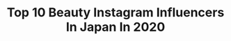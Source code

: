 ---
title: Top 10 Beauty Instagram Influencers In Japan In 2020
description: >-
  Find top beauty Instagram influencers in Japan in 2020. Most popular hashtags: #pr #coordinate #instagood #ootd.
platform: Instagram
profiles:
  - username: "kiyomi_food"
    fullname: >-
      kiyomi
    location: "Japan"
    followers: 11821
    engagement: 2004
    commentsToLikes: 0.023341
    id: ck14kabbfojn50i19gne59s9y
    verified: false
    hashtags: "#ohzan, #fukuoka, #fukuokacafe, #foodpicture"
  - username: "izumin_golf"
    fullname: >-
      いづみん/izumi Ishizeki
    location: "Japan"
    followers: 27827
    engagement: 565
    commentsToLikes: 0.042328
    id: ck8t8zl4ymeoi0j78z5xoocee
    verified: false
    hashtags: "#tcb, #beauty, #izumingolf, #riendasuelta"
  - username: "buritei"
    fullname: >-
      buri_chan🦄🌈💕
    location: "Japan"
    followers: 42412
    engagement: 234
    commentsToLikes: 0.054421
    id: ck138y1viikwq0i19qtl7tnic
    verified: false
    hashtags: "#powerofadrop, #artesoielady, #supported, #sesekira"
  - username: "294.is.tsukushi"
    fullname: >-
      Tsukushi ❤︎杉菜🇰🇷🇯🇵🇨🇳🇺🇸
    location: "Japan"
    followers: 78184
    engagement: 499
    commentsToLikes: 0.028077
    id: ck8t2fntnzb7s0j78akldmsr2
    verified: false
    hashtags: "#leggy, #schoolgirlskirt, #stayhome, #swimwear"
  - username: "hana.nyanya"
    fullname: >-
      Hana
    location: "Japan"
    followers: 60156
    engagement: 461
    commentsToLikes: 0.033038
    id: ck8sy22j4jgn90j789kks8ln6
    verified: false
    hashtags: "#vesti, #uv, #pvcbag, #lanicon"
  - username: "eri_t28"
    fullname: >-
      Eri Takakura   高倉 絵理
    location: "Japan"
    followers: 153026
    engagement: 189
    commentsToLikes: 0.036790
    id: ck6ugl5kf3obs0j71ffwwh3t3
    verified: false
    hashtags: "#massage, #foodtime, #walkwithdog, #travelawsome"
  - username: "kiyomi_biyori"
    fullname: >-
      kiyomi
    location: "Japan"
    followers: 10078
    engagement: 2223
    commentsToLikes: 0.018119
    id: ck5zmqjbpn1g90i14m7bi3aqn
    verified: false
    hashtags: "#fujimi, #haircolor, #fukuokacafe, #okinawafood"
  - username: "m__mcandy30"
    fullname: >-
      ᒼᑋªᐢmari♡
    location: "Japan"
    followers: 70061
    engagement: 202
    commentsToLikes: 0.045003
    id: ck0vv99pno4390i19pslnyo1g
    verified: false
    hashtags: "#organic, #teatime, #dior, #beauty"
  - username: "miiicha_0327"
    fullname: >-
      畑 美紗起（はた みさき）
    location: "Japan"
    followers: 31386
    engagement: 674
    commentsToLikes: 0.020606
    id: ck8tcqkuj0aok0j78fi5a334o
    verified: false
    hashtags: "#3ce, #lip, #pink, #albion"
  - username: "tazumin_raida"
    fullname: >-
      tazumi
    location: "Japan"
    followers: 5864
    engagement: 1740
    commentsToLikes: 0.006617
    id: ck6tovb5vgawj0j71m25067nw
    verified: false
    hashtags: "#model, #half, #ninja, #bikelife"
---